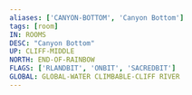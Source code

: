 ```yaml
---
aliases: ['CANYON-BOTTOM', 'Canyon Bottom']
tags: [room]
IN: ROOMS
DESC: "Canyon Bottom"
UP: CLIFF-MIDDLE
NORTH: END-OF-RAINBOW
FLAGS: ['RLANDBIT', 'ONBIT', 'SACREDBIT']
GLOBAL: GLOBAL-WATER CLIMBABLE-CLIFF RIVER
---
```

